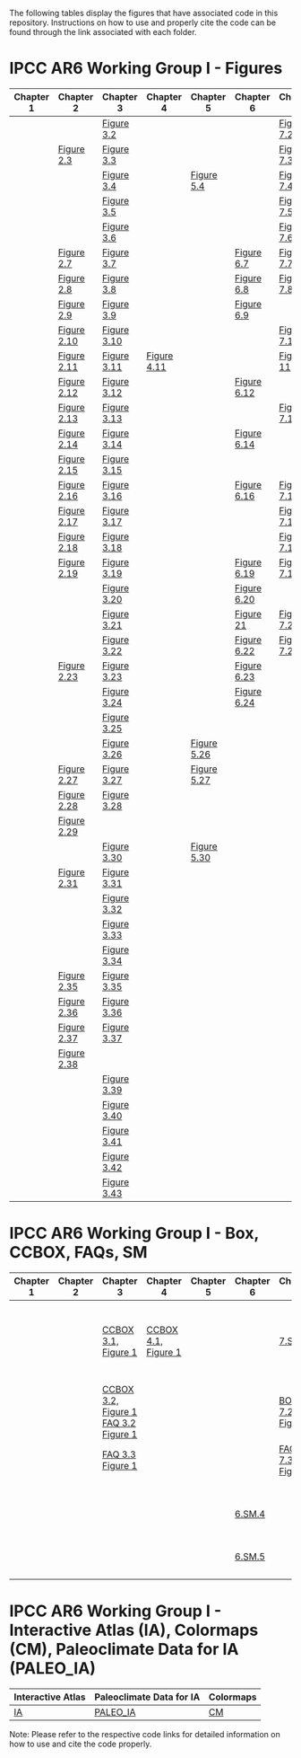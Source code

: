 The following tables display the figures that have associated code in this repository. Instructions on how to use and properly cite the code can be found through the link associated with each folder.

# IPCC AR6 Working Group I - Figures 

| Chapter 1 | Chapter 2 | Chapter 3 | Chapter 4 | Chapter 5 | Chapter 6 | Chapter 7 | Chapter 8 | Chapter 9 | Chapter 10 | Chapter 11 | Chapter 12 |Chapter Atlas |Technical Summary |SPM |
| ---------| --------- | --------- | --------- | --------- | --------- | --------- | --------- | --------- | ---------- | ---------- | ---------- | ---------- | ---------- | ---------- |
| |  | [Figure 3.2](https://github.com/IPCC-WG1/Chapter-3_Fig02b) |  | |  |[Figure 7.2](https://github.com/IPCC-WG1/Chapter-7)|  |[Figure 9.2](https://github.com/IPCC-WG1/Chapter-9) |  | [Figure 11.2](https://github.com/IPCC-WG1/Chapter-11)||||
| | [Figure 2.3](https://github.com/IPCC-WG1/Chapter-2_Fig03) | [Figure 3.3](https://github.com/IPCC-WG1/Chapter-3_Fig03) |  | | | [Figure 7.3](https://github.com/IPCC-WG1/Chapter-7) |  | [Figure 9.3](https://github.com/IPCC-WG1/Chapter-9) | | [Figure 11.3](https://github.com/IPCC-WG1/Chapter-11) | | |||
| | | [Figure 3.4](https://github.com/IPCC-WG1/Chapter-3_Fig04) |  |[Figure 5.4](https://github.com/IPCC-WG1/Chapter-5_Fig4)  |  | [Figure 7.4](https://github.com/IPCC-WG1/Chapter-7) | | [Figure 9.4](https://github.com/IPCC-WG1/Chapter-9) | | | [Figure 12.4](https://github.com/IPCC-WG1/Chapter-12) |||
| |  | [Figure 3.5](https://github.com/IPCC-WG1/Chapter-3_Fig05) |  |  |  | [Figure 7.5](https://github.com/IPCC-WG1/Chapter-7) | | [Figure 9.5](https://github.com/IPCC-WG1/Chapter-9) |  | | [Figure 12.5](https://github.com/IPCC-WG1/Chapter-12) |||[Figure SPM.5](https://github.com/IPCC-WG1/Chapter-11) |
| |  | [Figure 3.6](https://github.com/IPCC-WG1/Chapter-3_Fig06) |  |  | | [Figure 7.6](https://github.com/IPCC-WG1/Chapter-7) |  | [Figure 9.6](https://github.com/IPCC-WG1/Chapter-9) | [Figure 10.6](https://github.com/IPCC-WG1/Chapter-10_Fig06) | | [Figure 12.6](https://github.com/IPCC-WG1/Chapter-12) |||[Figure SPM.6](https://github.com/IPCC-WG1/Chapter-11)|
| | [Figure 2.7](https://github.com/IPCC-WG1/Chapter-2_Fig07) | [Figure 3.7](https://github.com/IPCC-WG1/Chapter-3_Fig07) | |  |[Figure 6.7](https://github.com/IPCC-WG1/Chapter-6_Fig7)  | [Figure 7.7](https://github.com/IPCC-WG1/Chapter-7) |  | [Figure 9.7](https://github.com/IPCC-WG1/Chapter-9) | |  | [Figure 12.7](https://github.com/IPCC-WG1/Chapter-12) ||||
| | [Figure 2.8](https://github.com/IPCC-WG1/Chapter-2_Fig08) | [Figure 3.8](https://github.com/IPCC-WG1/Chapter-3_Fig08) | |  |[Figure 6.8](https://github.com/IPCC-WG1/Chapter-6_Fig8)  | [Figure 7.8](https://github.com/IPCC-WG1/Chapter-7) |  | [Figure 9.8](https://github.com/IPCC-WG1/Chapter-9) | | | [Figure 12.8](https://github.com/IPCC-WG1/Chapter-12) ||||
||  [Figure 2.9](https://github.com/IPCC-WG1/Chapter-2_Fig09) | [Figure 3.9](https://github.com/IPCC-WG1/Chapter-3_Fig09) |  |  | [Figure 6.9](https://github.com/IPCC-WG1/Chapter-6_Fig09) |  |  | [Figure 9.9](https://github.com/IPCC-WG1/Chapter-9) |  | [Figure 11.9](https://github.com/IPCC-WG1/Chapter-11) | [Figure 12.9](https://github.com/IPCC-WG1/Chapter-12) ||||
||  [Figure 2.10](https://github.com/IPCC-WG1/Chapter-2_Fig10) | [Figure 3.10](https://github.com/IPCC-WG1/Chapter-3_Fig10) |  |  | | [Figure 7.10](https://github.com/IPCC-WG1/Chapter-7) |  | [Figure 9.10](https://github.com/IPCC-WG1/Chapter-9) | [Figure 10.10](https://github.com/IPCC-WG1/Chapter-10_Fig10) | [Figure 11.10](https://github.com/IPCC-WG1/Chapter-11)| [Figure 12.10](https://github.com/IPCC-WG1/Chapter-12) ||||
||  [Figure 2.11](https://github.com/IPCC-WG1/Chapter-2_Fig11) | [Figure 3.11](https://github.com/IPCC-WG1/Chapter-3_Fig11) |[Figure 4.11](https://github.com/IPCC-WG1/Chapter-4_Figure4.11)  | |  | [Figure 11](https://github.com/IPCC-WG1/Chapter-7) | | [Figure 9.11](https://github.com/IPCC-WG1/Chapter-9) | [Figure 10.11](https://github.com/IPCC-WG1/Chapter-10_Fig11) | [Figure 11.11](https://github.com/IPCC-WG1/Chapter-11) |  ||||
||  [Figure 2.12](https://github.com/IPCC-WG1/Chapter-2_Fig12) | [Figure 3.12](https://github.com/IPCC-WG1/Chapter-3_Fig12) | | | [Figure 6.12](https://github.com/IPCC-WG1/Chapter-6_Fig12_22_24) |  |  | [Figure 9.12](https://github.com/IPCC-WG1/Chapter-9) | [Figure 10.12](https://github.com/IPCC-WG1/Chapter-10_Fig12) | [Figure 11.12](https://github.com/IPCC-WG1/Chapter-11)|  ||[TS.12](https://github.com/IPCC-WG1/TS_Fig12/tree/main/ModelSnow)||
||  [Figure 2.13](https://github.com/IPCC-WG1/Chapter-2_Fig13) | [Figure 3.13](https://github.com/IPCC-WG1/Chapter-3_Fig13) | | | | [Figure 7.13](https://github.com/IPCC-WG1/Chapter-7) | [Figure 8.13](https://github.com/IPCC-WG1/Chapter-8) | [Figure 9.13](https://github.com/IPCC-WG1/Chapter-9) | [Figure 10.13](https://github.com/IPCC-WG1/Chapter-10_Fig13) |[Figure 11.13](https://github.com/IPCC-WG1/Chapter-11) |  | [Figure Atlas.13](https://github.com/IPCC-WG1/Atlas/blob/main/notebooks/regional-scatter-plots_R.ipynb)|||
||  [Figure 2.14](https://github.com/IPCC-WG1/Chapter-2_Fig14) | [Figure 3.14](https://github.com/IPCC-WG1/Chapter-3_Fig14) | | | [Figure 6.14](https://github.com/IPCC-WG1/Chapter-6_Fig14)  |  | [Figure 8.14](https://github.com/IPCC-WG1/Chapter-8) | [Figure 9.14](https://github.com/IPCC-WG1/Chapter-9) |  | [Figure 11.14](https://github.com/IPCC-WG1/Chapter-11) |  ||||
||  [Figure 2.15](https://github.com/IPCC-WG1/Chapter-2_Fig15) | [Figure 3.15](https://github.com/IPCC-WG1/Chapter-3_Fig15) | | | | | [Figure 8.15](https://github.com/IPCC-WG1/Chapter-8) | [Figure 9.15](https://github.com/IPCC-WG1/Chapter-9) | | [Figure 11.15](https://github.com/IPCC-WG1/Chapter-11)|  ||||
||  [Figure 2.16](https://github.com/IPCC-WG1/Chapter-2_Fig16) | [Figure 3.16](https://github.com/IPCC-WG1/Chapter-3_Fig16) | | | [Figure 6.16](https://github.com/IPCC-WG1/Chapter-6_Fig16) | [Figure 7.16](https://github.com/IPCC-WG1/Chapter-7) | [Figure 8.16](https://github.com/IPCC-WG1/Chapter-8) | [Figure 9.16](https://github.com/IPCC-WG1/Chapter-9) | | [Figure 11.16](https://github.com/IPCC-WG1/Chapter-11)|  | [Figure Atlas.16](https://github.com/IPCC-WG1/Atlas/blob/main/notebooks/regional-scatter-plots_R.ipynb)|||
||  [Figure 2.17](https://github.com/IPCC-WG1/Chapter-2_Fig17) | [Figure 3.17](https://github.com/IPCC-WG1/Chapter-3_Fig17) | | |  | [Figure 7.17](https://github.com/IPCC-WG1/Chapter-7) | [Figure 8.17](https://github.com/IPCC-WG1/Chapter-8) | [Figure 9.17](https://github.com/IPCC-WG1/Chapter-9) |  |[Figure 11.17](https://github.com/IPCC-WG1/Chapter-11) | | [Figure Atlas.17](https://github.com/IPCC-WG1/Atlas/blob/main/notebooks/regional-scatter-plots_R.ipynb)|[TS.17](https://github.com/IPCC-WG1/TS_Fig17)||
||  [Figure 2.18](https://github.com/IPCC-WG1/Chapter-2_Fig18) | [Figure 3.18](https://github.com/IPCC-WG1/Chapter-3_Fig18) | | |  | [Figure 7.18](https://github.com/IPCC-WG1/Chapter-7) | [Figure 8.18](https://github.com/IPCC-WG1/Chapter-8) | [Figure 9.18](https://github.com/IPCC-WG1/Chapter-9) | [Figure 10.18](https://github.com/IPCC-WG1/Chapter-10_Fig18) | [Figure 11.18](https://github.com/IPCC-WG1/Chapter-11)|  ||[TS.18](https://github.com/IPCC-WG1/TS_Fig18)||
||  [Figure 2.19](https://github.com/IPCC-WG1/Chapter-2_Fig19) | [Figure 3.19](https://github.com/IPCC-WG1/Chapter-3_Fig19) |  | | [Figure 6.19](https://github.com/IPCC-WG1/Chapter-6_Fig19) | [Figure 7.19](https://github.com/IPCC-WG1/Chapter-7) | | [Figure 9.19](https://github.com/IPCC-WG1/Chapter-9) | [Figure 10.19](https://github.com/IPCC-WG1/Chapter-10_Fig19) | [Figure 11.19](https://github.com/IPCC-WG1/Chapter-11)| ||||
||   | [Figure 3.20](https://github.com/IPCC-WG1/Chapter-3_Fig20) |  |  | [Figure 6.20](https://github.com/IPCC-WG1/Chapter-6_Fig20) |  | | [Figure 9.20](https://github.com/IPCC-WG1/Chapter-9) | [Figure 10.20](https://github.com/IPCC-WG1/Chapter-10_Fig20) | | |||
||   | [Figure 3.21](https://github.com/IPCC-WG1/Chapter-3_Fig21) |  |  | [Figure 21](https://github.com/IPCC-WG1/Chapter-6_Fig21) | [Figure 7.21](https://github.com/IPCC-WG1/Chapter-7) | [Figure 8.21](https://github.com/IPCC-WG1/Chapter-8) | [Figure 9.21](https://github.com/IPCC-WG1/Chapter-9) | [Figure 10.21](https://github.com/IPCC-WG1/Chapter-10_Fig21) | |  |[Figure Atlas.21](https://github.com/IPCC-WG1/Atlas/blob/main/notebooks/regional-scatter-plots_R.ipynb)|||
||  | [Figure 3.22](https://github.com/IPCC-WG1/Chapter-3_Fig22) |  |  | [Figure 6.22](https://github.com/IPCC-WG1/Chapter-6_Fig12_22_24) | [Figure 7.22](https://github.com/IPCC-WG1/Chapter-7) | | [Figure 9.22](https://github.com/IPCC-WG1/Chapter-9) | | | |[Figure Atlas.22](https://github.com/IPCC-WG1/Atlas/blob/main/notebooks/regional-scatter-plots_R.ipynb)|||
||  [Figure 2.23](https://github.com/IPCC-WG1/Chapter-2_Fig23) | [Figure 3.23](https://github.com/IPCC-WG1/Chapter-3_Fig23) | |  | [Figure 6.23](https://github.com/IPCC-WG1/Chapter-6_Fig23) | | | [Figure 9.23](https://github.com/IPCC-WG1/Chapter-9) | | |  ||||
||  | [Figure 3.24](https://github.com/IPCC-WG1/Chapter-3_Fig24) |  | | [Figure 6.24](https://github.com/IPCC-WG1/Chapter-6_Fig12_22_24) |  | | [Figure 9.24](https://github.com/IPCC-WG1/Chapter-9) |  | | |[Figure Atlas.24](https://github.com/IPCC-WG1/Atlas/blob/main/notebooks/regional-scatter-plots_R.ipynb) |[TS.24](https://github.com/IPCC-WG1/TS_Fig24)||
||  | [Figure 3.25](https://github.com/IPCC-WG1/Chapter-3_Fig25) |  |  | | | [Figure 8.25](https://github.com/IPCC-WG1/Chapter-8) | [Figure 9.25](https://github.com/IPCC-WG1/Chapter-9) | |  | ||||
||   | [Figure 3.26](https://github.com/IPCC-WG1/Chapter-3_Fig26) |  | [Figure 5.26](https://github.com/IPCC-WG1/Chapter-5_Fig26) |  | | [Figure 8.26](https://github.com/IPCC-WG1/Chapter-8) | [Figure 9.26](https://github.com/IPCC-WG1/Chapter-9) | | |  |[Figure Atlas.26](https://github.com/IPCC-WG1/Atlas/blob/main/notebooks/regional-scatter-plots_R.ipynb)|||
||  [Figure 2.27](https://github.com/IPCC-WG1/Chapter-2_Fig27) | [Figure 3.27](https://github.com/IPCC-WG1/Chapter-3_Fig27) |  | [Figure 5.27](https://github.com/IPCC-WG1/Chapter-5_Fig27) | | | | [Figure 9.27](https://github.com/IPCC-WG1/Chapter-9) |  | | ||||
||  [Figure 2.28](https://github.com/IPCC-WG1/Chapter-2_Fig28) | [Figure 3.28](https://github.com/IPCC-WG1/Chapter-3_Fig28) | |  |  | | | [Figure 9.28](https://github.com/IPCC-WG1/Chapter-9) | |  | ||||
||  [Figure 2.29](https://github.com/IPCC-WG1/Chapter-2_Fig29) | |  | |  | | | [Figure 9.29](https://github.com/IPCC-WG1/Chapter-9) | |  | |[Figure Atlas.29](https://github.com/IPCC-WG1/Atlas/blob/main/notebooks/regional-scatter-plots_R.ipynb)||
||   | [Figure 3.30](https://github.com/IPCC-WG1/Chapter-3_Fig30) |  | [Figure 5.30](https://github.com/IPCC-WG1/Chapter-5_Fig30)| | | | [Figure 9.30](https://github.com/IPCC-WG1/Chapter-9) | | |  ||||
||  [Figure 2.31](https://github.com/IPCC-WG1/Chapter-2_Fig31) | [Figure 3.31](https://github.com/IPCC-WG1/Chapter-3_Fig31) | | | | | | [Figure 9.31](https://github.com/IPCC-WG1/Chapter-9) | |  |  ||||
||  | [Figure 3.32](https://github.com/IPCC-WG1/Chapter-3_Fig32) |  |  |  |  |  | [Figure 9.32](https://github.com/IPCC-WG1/Chapter-9) | |  | ||||
||   | [Figure 3.33](https://github.com/IPCC-WG1/Chapter-3_Fig33) |  |  |  | |  | |  |  | ||||
||   | [Figure 3.34](https://github.com/IPCC-WG1/Chapter-3_Fig34) |  |  |  |  |  | |  |  |  ||||
||  [Figure 2.35](https://github.com/IPCC-WG1/Chapter-2_Fig35) | [Figure 3.35](https://github.com/IPCC-WG1/Chapter-3_Fig35) |  |  | | |  | | | |  ||||
||  [Figure 2.36](https://github.com/IPCC-WG1/Chapter-2_Fig36) | [Figure 3.36](https://github.com/IPCC-WG1/Chapter-3_Fig36) || |  | |  | | |  |  ||||
||  [Figure 2.37](https://github.com/IPCC-WG1/Chapter-2_Fig37) | [Figure 3.37](https://github.com/IPCC-WG1/Chapter-3_Fig37) | ||  | | | | | |  ||||
||  [Figure 2.38](https://github.com/IPCC-WG1/Chapter-2_Fig38) | |  |  |  |  |  |  | |  |  ||||
||   | [Figure 3.39](https://github.com/IPCC-WG1/Chapter-3_Fig39) |  | |  || | |  |  |  ||||
||  | [Figure 3.40](https://github.com/IPCC-WG1/Chapter-3_Fig40) |  | | |  |  | |  | |  ||||
||   | [Figure 3.41](https://github.com/IPCC-WG1/Chapter-3_Fig41) |  | | |  |  | |  |  | ||||
||   | [Figure 3.42](https://github.com/IPCC-WG1/Chapter-3_Fig42) |  | | | | |  |  | |  ||||
||   | [Figure 3.43](https://github.com/IPCC-WG1/Chapter-3_Fig43) | |  |  | | | |  |  |  ||||

# IPCC AR6 Working Group I - Box, CCBOX, FAQs, SM 

| Chapter 1 | Chapter 2 | Chapter 3 | Chapter 4 | Chapter 5 | Chapter 6 | Chapter 7 | Chapter 8 | Chapter 9 | Chapter 10 | Chapter 11 | Chapter 12 | Chapter Atlas | Technical Summary |
| ---------| --------- | --------- | --------- | --------- | --------- | --------- | --------- | --------- | ---------- | ---------- | ---------- | ---------- | ---------- |
||   | [CCBOX 3.1, Figure 1](https://github.com/IPCC-WG1/Chapter-3_CCBOX3.1_Fig1) | [CCBOX 4.1, Figure 1 ](https://github.com/IPCC-WG1/Chapter-4_CCBOX4.1_Fig1) | | |[7.SM.1](https://github.com/IPCC-WG1/Chapter-7) || [CCBOX 9.1, Figure 1](https://github.com/IPCC-WG1/Chapter-9) [FAQ 9.1](https://github.com/IPCC-WG1/Chapter-9)| | [BOX 11.1, Figure 1](https://github.com/IPCC-WG1/Chapter-11) [FAQ 11.1, Figure 1](https://github.com/IPCC-WG1/Chapter-11) [11.SM.1](https://github.com/IPCC-WG1/Chapter-11)| [12.SM.1](https://github.com/IPCC-WG1/Chapter-12)|| [TS BOX 5, Figure 1](https://github.com/IPCC-WG1/TS_Box5_Figure1) |
||   | [CCBOX 3.2, Figure 1](https://github.com/IPCC-WG1/Chapter-3_CCBOX3.2_Fig1) [FAQ 3.2 Figure 1](https://github.com/IPCC-WG1/Chapter-3_FAQ2_Fig01)| | | |[BOX 7.2, Figure 1](https://github.com/IPCC-WG1/Chapter-7)  |  [BOX 8.2, Figure 1](https://github.com/IPCC-WG1/Chapter-8)  | [BOX 9.2, Figure 1](https://github.com/IPCC-WG1/Chapter-9) [FAQ 9.2](https://github.com/IPCC-WG1/Chapter-9) | | | [12.SM.2](https://github.com/IPCC-WG1/Chapter-12) | ||
||  | [FAQ 3.3 Figure 1](https://github.com/IPCC-WG1/Chapter-3_FAQ3_Fig01) |  | | | [FAQ 7.3, Figure 1](https://github.com/IPCC-WG1/Chapter-7)  |  | [FAQ 9.3](https://github.com/IPCC-WG1/Chapter-9)  | | | [12.SM.3](https://github.com/IPCC-WG1/Chapter-12)  | | |
||   |  | | |[6.SM.4](https://github.com/IPCC-WG1/Chapter-6_SM4) |  |  | | [CCBOX 10.4, Figure 1](https://github.com/IPCC-WG1/Chapter-10_CCB4_Fig1)| [BOX 11.4, Figure 1](https://github.com/IPCC-WG1/Chapter-11)  [BOX 11.4, Figure 2](https://github.com/IPCC-WG1/Chapter-11) | [12.SM.4](https://github.com/IPCC-WG1/Chapter-12)  | ||
||  |  |  | | [6.SM.5](https://github.com/IPCC-WG1/Chapter-6_SM5)|  |  | | | |[12.SM.5](https://github.com/IPCC-WG1/Chapter-12)  | |
||  |  |  | | |  |  |  | |  | [12.SM.6](https://github.com/IPCC-WG1/Chapter-12) | ||


# IPCC AR6 Working Group I - Interactive Atlas (IA), Colormaps (CM), Paleoclimate Data for IA (PALEO_IA) 
| Interactive Atlas| Paleoclimate Data for IA | Colormaps| 
| --------- | --------- | --------- |
|[IA](https://github.com/IPCC-WG1/Atlas)|[PALEO_IA](https://github.com/IPCC-WG1/PMIP_for_AR6_Interactive_Atlas)|[CM](https://github.com/IPCC-WG1/colormaps)|

Note: Please refer to the respective code links for detailed information on how to use and cite the code properly.
